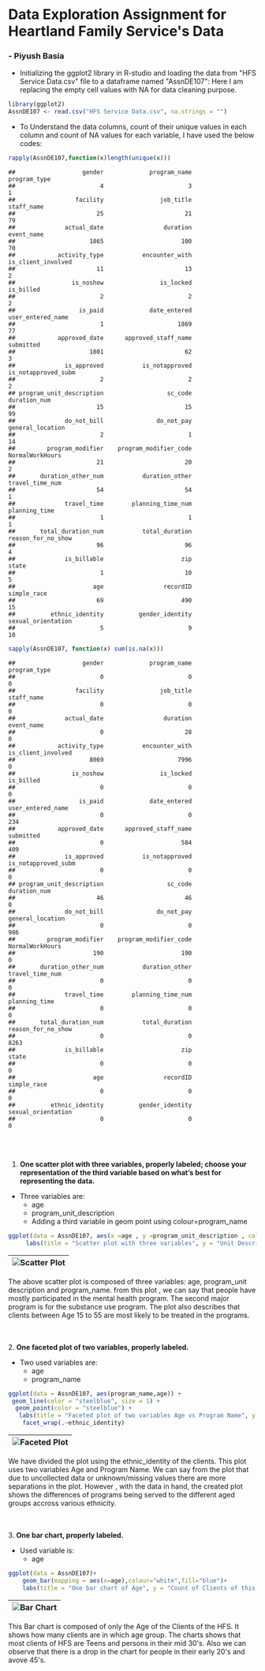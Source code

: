 Data Exploration Assignment for Heartland Family Service's Data
=
### - Piyush Basia 
  
* Initializing the ggplot2 library in R-studio and loading the data from "HFS Service Data.csv" file to a dataframe named "AssnDE107":  Here I am replacing the empty cell values with NA for data cleaning purpose.

``` r
library(ggplot2)
AssnDE107 <- read.csv("HFS Service Data.csv", na.strings = "")
```
  
* To Understand the data columns, count of their unique values in each column and count of NA values for each variable, I have used the below codes:
```r
rapply(AssnDE107,function(x)length(unique(x)))
```
    ##                   gender             program_name             program_type 
    ##                        4                        3                        1 
    ##                 facility                job_title               staff_name 
    ##                       25                       21                       79 
    ##              actual_date                 duration               event_name 
    ##                     1865                      100                       70 
    ##            activity_type           encounter_with       is_client_involved 
    ##                       11                       13                        2 
    ##                is_noshow                is_locked                is_billed 
    ##                        2                        2                        2 
    ##                  is_paid             date_entered        user_entered_name 
    ##                        1                     1869                       77 
    ##            approved_date      approved_staff_name                submitted 
    ##                     1801                       62                        3 
    ##              is_approved           is_notapproved      is_notapproved_subm 
    ##                        2                        2                        2 
    ## program_unit_description                  sc_code             duration_num 
    ##                       15                       15                       99 
    ##              do_not_bill               do_not_pay         general_location 
    ##                        2                        1                       14 
    ##         program_modifier    program_modifier_code          NormalWorkHours 
    ##                       21                       20                        2 
    ##       duration_other_num           duration_other          travel_time_num 
    ##                       54                       54                        1 
    ##              travel_time        planning_time_num            planning_time 
    ##                        1                        1                        1 
    ##       total_duration_num           total_duration       reason_for_no_show 
    ##                       96                       96                        4 
    ##              is_billable                      zip                    state 
    ##                        1                       10                        5 
    ##                      age                 recordID              simple_race 
    ##                       69                      490                       15 
    ##          ethnic_identity          gender_identity       sexual_orientation 
    ##                        5                        9                       10

``` r
sapply(AssnDE107, function(x) sum(is.na(x)))
```
    ##                   gender             program_name             program_type 
    ##                        0                        0                        0 
    ##                 facility                job_title               staff_name 
    ##                        0                        0                        0 
    ##              actual_date                 duration               event_name 
    ##                        0                       28                        0 
    ##            activity_type           encounter_with       is_client_involved 
    ##                     8069                     7996                        0 
    ##                is_noshow                is_locked                is_billed 
    ##                        0                        0                        0 
    ##                  is_paid             date_entered        user_entered_name 
    ##                        0                        0                      234 
    ##            approved_date      approved_staff_name                submitted 
    ##                        0                      584                      409 
    ##              is_approved           is_notapproved      is_notapproved_subm 
    ##                        0                        0                        0 
    ## program_unit_description                  sc_code             duration_num 
    ##                       46                       46                        0 
    ##              do_not_bill               do_not_pay         general_location 
    ##                        0                        0                      986 
    ##         program_modifier    program_modifier_code          NormalWorkHours 
    ##                      190                      190                        0 
    ##       duration_other_num           duration_other          travel_time_num 
    ##                        0                        0                        0 
    ##              travel_time        planning_time_num            planning_time 
    ##                        0                        0                        0 
    ##       total_duration_num           total_duration       reason_for_no_show 
    ##                        0                        0                     8263 
    ##              is_billable                      zip                    state 
    ##                        0                        0                        0 
    ##                      age                 recordID              simple_race 
    ##                        0                        0                        0 
    ##          ethnic_identity          gender_identity       sexual_orientation 
    ##                        0                        0                        0

<br> </br>
1. **One scatter plot with three variables, properly labeled; choose your representation of the third variable based on what’s best for representing the data.**  
* Three variables are:
  * age  
  * program_unit_description  
  * Adding a third variable in geom point using colour=program_name 
```r
ggplot(data = AssnDE107, aes(x =age , y =program_unit_description , colour=program_name)) +geom_point(size = 3)+
     labs(title = "Scatter plot with three variables", y = "Unit Description of the Program", x = "Age")
```
| ![Scatter Plot](https://github.com/pbasia/Assignments_ISQA8600/blob/main/Data%20Exploration/1scatter3var.png)<!-- -->
| -
The above scatter plot is composed of three variables: age, program_unit description and program_name. from this plot , we can say that people have mostly participated in the mental health program. The second major program is for the substance use program. The plot also describes that clients between Age 15 to 55 are most likely  to be treated in the programs.

<br> </br>2. **One faceted plot of two variables, properly labeled.**  
* Two used variables are:
  * age  
  * program_name   
```r
ggplot(data = AssnDE107, aes(program_name,age)) +
 geom_line(color = "steelblue", size = 1) +
  geom_point(color = "steelblue") +
   labs(title = "Faceted plot of two variables Age vs Program Name", y = "Age", x = "Name of Program") +
    facet_wrap(.~ethnic_identity)
```
| ![Faceted Plot](https://github.com/pbasia/Assignments_ISQA8600/blob/main/Data%20Exploration/2FacetedPlot.png)<!-- -->
| -
We have divided the plot using the ethnic_identity of the clients. This plot uses two variables Age and Program Name. We can say from the plot that due to uncollected data or unknown/missing values there are more separations in the plot. However , with the data in hand, the created plot shows the differences of programs being served to the different aged groups accross various ethnicity.

<br> </br>3. **One bar chart, properly labeled.**  
* Used variable is:
  * age    
```r
ggplot(data = AssnDE107)+
    geom_bar(mapping = aes(x=age),colour="white",fill="blue")+
    labs(title = "One bar chart of Age", y = "Count of Clients of this Age", x = "Age of client")
```
| ![Bar Chart](https://github.com/pbasia/Assignments_ISQA8600/blob/main/Data%20Exploration/3BarChart.png)<!-- -->
| -
This Bar chart is composed of only the Age of the Clients of the HFS. It shows how many clients are in which age group. The charts shows that most clients of HFS are Teens and persons in their mid 30's. Also we can observe that there is a drop in the chart for people in their early 20's and avove 45's.

